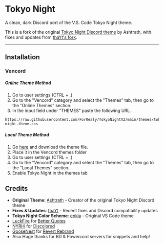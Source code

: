 # Tokyo Night

A clean, dark Discord port of the V.S. Code Tokyo Night theme.

This is a fork of the original [Tokyo Night Discord theme](https://github.com/Dyzean/Tokyo-Night) by Ashtrath, with fixes and updates from [thaYt's fork](https://github.com/thaYt/Tokyo-Night-fix).

---

## Installation

### Vencord

##### Online Theme Method

1. Go to user settings (CTRL + ,)
2. Go to the "Vencord" category and select the "Themes" tab, then go to the "Online Themes" section.
3. In the input field under "THEMES" paste the following URL.

```
https://raw.githubusercontent.com/ForRealy/TokyoNightV2/main/themes/tokyo-night.theme.css
```

##### Local Theme Method

1. Go [here](https://raw.githubusercontent.com/ForRealy/TokyoNightV2/main/themes/tokyo-night.theme.css) and download the theme file.
2. Place it in the Vencord themes folder
3. Go to user settings (CTRL + ,)
4. Go to the "Vencord" category and select the "Themes" tab, then go to the "Local Themes" section.
5. Enable Tokyo Night in the themes tab

## Credits

* **Original Theme**: [Ashtrath](https://github.com/Dyzean/Tokyo-Night) - Creator of the original Tokyo Night Discord theme
* **Fixes & Updates**: [thaYt](https://github.com/thaYt/Tokyo-Night-fix) - Recent fixes and Discord compatibility updates
* **Tokyo Night Color Scheme**: [enkia](https://github.com/enkia/tokyo-night-vscode-theme) - Original VS Code theme
* [LuckFire](https://github.com/LuckFire) for [Better Quotes](https://github.com/discord-extensions-archived/CSS-Snippets/tree/master/BetterQuotes)
* [NYRI4](https://github.com/NYRI4) for [Discolored](https://github.com/NYRI4/Discolored)
* [GooseNest](https://github.com/Goose-Nest) for [Revert Rebrand](https://github.com/Goose-Nest/GT-RevertRebrand)
* Also Huge thanks for BD & Powercord servers for snippets and help!
